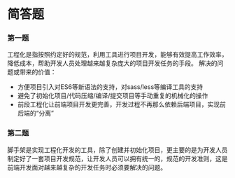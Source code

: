 # 简答题
### 第一题
工程化是指按照约定好的规范，利用工具进行项目开发，能够有效提高工作效率，降低成本，帮助开发人员处理越来越复杂庞大的项目开发任务的手段。 
解决的问题或带来的价值：
* 方便项目引入对ES6等新语法的支持，对sass/less等编译工具的支持
* 避免了初始化项目/代码压缩/编译/提交项目等手动重复的机械化的操作
* 前段工程化让前端项目开发更完善，开发过程不再那么依赖后端项目，实现前后端的“分离”

### 第二题
脚手架是实现工程化开发的工具，除了创建并初始化项目，更主要的是为开发人员制定好了一套项目开发规范，让开发人员可以拥有统一的，规范的开发准则，这是前端开发面对越来越复杂的开发任务时必须要解决的问题。